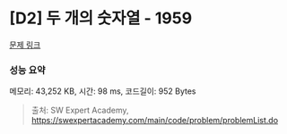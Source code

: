 # [D2] 두 개의 숫자열 - 1959 

[문제 링크](https://swexpertacademy.com/main/code/problem/problemDetail.do?contestProbId=AV5PpoFaAS4DFAUq) 

### 성능 요약

메모리: 43,252 KB, 시간: 98 ms, 코드길이: 952 Bytes



> 출처: SW Expert Academy, https://swexpertacademy.com/main/code/problem/problemList.do